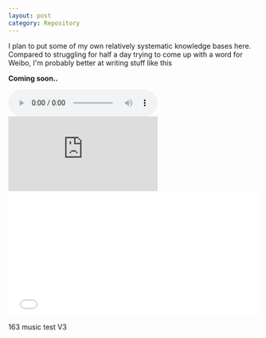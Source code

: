 ```yaml
---
layout: post
category: Repository
---
```


I plan to put some of my own relatively systematic knowledge bases here. Compared to struggling for half a day trying to come up with a word for Weibo, I'm probably better at writing stuff like this

**Coming soon..**

<audio controls>
  <source src="http://music.163.com/song/media/outer/url?id=317151.mp3" type="audio/mpeg">
  Your browser does not support the audio element.
</audio>

<iframe src="https://player.bilibili.com/player.html?aid=899564058&bvid=BV1cN4y1V76L&cid=804568554&p=1" scrolling="no" border="0" frameborder="no" framespacing="0" allowfullscreen="true"> </iframe>


<iframe src="//player.bilibili.com/player.html?aid=375588815&bvid=BV1so4y1m7U5&cid=339262048&page=1&high_quality=1&danmaku=0" allowfullscreen="allowfullscreen" width="100%" height="250" scrolling="no" frameborder="0" sandbox="allow-top-navigation allow-same-origin allow-forms allow-scripts"></iframe>

163 music test V3
